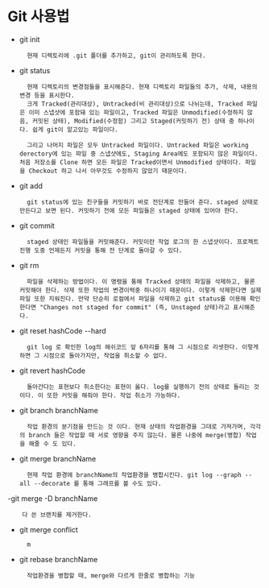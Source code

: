 # Git 사용법

- git init

        현재 디렉토리에 .git 폴더를 추가하고, git이 관리하도록 한다.

- git status

        현재 디렉토리의 변경점들을 표시해준다. 현재 디렉토리 파일들의 추가, 삭제, 내용의 변경 등을 표시한다. 
        크게 Tracked(관리대상), Untracked(비 관리대상)으로 나뉘는데, Tracked 파일은 이미 스냅샷에 포함돼 있는 파일이고, Tracked 파일은 Unmodified(수정하지 않음, 커밋된 상태), Modified(수정함) 그리고 Staged(커밋하기 전) 상태 중 하나이다. 쉽게 git이 알고있는 파일이다.

        그리고 나머지 파일은 모두 Untracked 파일이다. Untracked 파일은 working derectory에 있는 파일 중 스냅샷에도, Staging Area에도 포함되지 않은 파일이다. 처음 저장소를 Clone 하면 모든 파일은 Tracked이면서 Unmodified 상태이다. 파일을 Checkout 하고 나서 아무것도 수정하지 않았기 때문이다.
      

- git add

        git status에 있는 친구들을 커밋하기 바로 전단계로 만들어 준다. staged 상태로 만든다고 보면 된다. 커밋하기 전에 모든 파일들은 staged 상태에 있어야 한다.

- git commit

        staged 상태인 파일들을 커밋해준다. 커밋이란 작업 로그의 한 스냅샷이다. 프로젝트 진행 도중 언제든지 커밋을 통해 전 단계로 돌아갈 수 있다.

- git rm

        파일을 삭제하는 방법이다. 이 명령을 통해 Tracked 상태의 파일을 삭제하고, 물론 커밋해야 한다. 삭제 또한 작업의 변경이력중 하나이기 때문이다. 이렇게 삭제한다면 실제 파일 또한 지워진다. 만약 단순히 로컬에서 파일을 삭제하고 git status를 이용해 확인한다면 "Changes not staged for commit" (즉, Unstaged 상태)라고 표시해준다.

- git reset hashCode --hard

        git log 로 확인한 log의 해쉬코드 앞 6자리를 통해 그 시점으로 리셋한다. 이렇게 하면 그 시점으로 돌아가지만, 작업을 취소할 수 없다.

- git revert hashCode

        돌아간다는 표현보다 취소한다는 표현이 옳다. log를 실행하기 전의 상태로 돌리는 것 이다. 이 또한 커밋을 해줘야 한다. 작업 취소가 가능하다.

- git branch branchName


        작업 환경의 분기점을 만드는 것 이다. 현재 상태의 작업환경을 그대로 가져가며, 각각의 branch 들은 작업할 때 서로 영향을 주지 않는다. 물론 나중에 merge(병합) 작업을 해줄 수 도 있다.


- git merge branchName

        현재 작업 환경에 branchName의 작업환경을 병합시킨다. git log --graph --all --decorate 를 통해 그래프를 볼 수도 있다.
-git merge -D branchName

        다 쓴 브랜치를 제거한다.

- git merge conflict

        m 

- git rebase branchName

        작업환경을 병합할 때, merge와 다르게 한줄로 병합하는 기능

